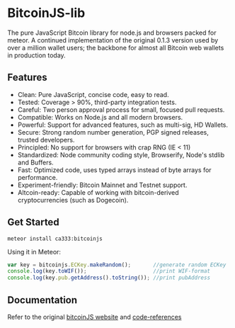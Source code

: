 BitcoinJS-lib
=======

The pure JavaScript Bitcoin library for node.js and browsers packed for meteor. A continued implementation of the original 0.1.3 version used by over a million wallet users; the backbone for almost all Bitcoin web wallets in production today.

## Features

- Clean: Pure JavaScript, concise code, easy to read.
- Tested: Coverage > 90%, third-party integration tests.
- Careful: Two person approval process for small, focused pull requests.
- Compatible: Works on Node.js and all modern browsers.
- Powerful: Support for advanced features, such as multi-sig, HD Wallets.
- Secure: Strong random number generation, PGP signed releases, trusted developers.
- Principled: No support for browsers with crap RNG (IE < 11)
- Standardized: Node community coding style, Browserify, Node's stdlib and Buffers.
- Fast: Optimized code, uses typed arrays instead of byte arrays for performance.
- Experiment-friendly: Bitcoin Mainnet and Testnet support.
- Altcoin-ready: Capable of working with bitcoin-derived cryptocurrencies (such as Dogecoin).

## Get Started

```
meteor install ca333:bitcoinjs
```

Using it in Meteor:

```javascript
var key = bitcoinjs.ECKey.makeRandom();       //generate random ECKey
console.log(key.toWIF());                     //print WIF-format
console.log(key.pub.getAddress().toString()); //print pubAddress
```

## Documentation

Refer to the original [bitcoinJS website](http://bitcoinjs.org/)
and [code-references](https://github.com/bitcoinjs/bitcoinjs-lib/tree/master/test)
